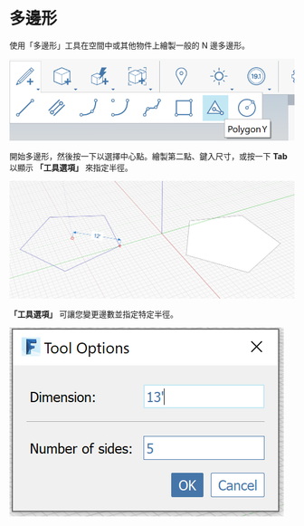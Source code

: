 # 多邊形

使用「多邊形」工具在空間中或其他物件上繪製一般的 N 邊多邊形。

![](<../.gitbook/assets/image (9) (1).png>)

開始多邊形，然後按一下以選擇中心點。繪製第二點、鍵入尺寸，或按一下 **Tab** 以顯示 **「工具選項」** 來指定半徑。

![](<../.gitbook/assets/image (7).png>)

**「工具選項」** 可讓您變更邊數並指定特定半徑。

![](../.gitbook/assets/image.png)
